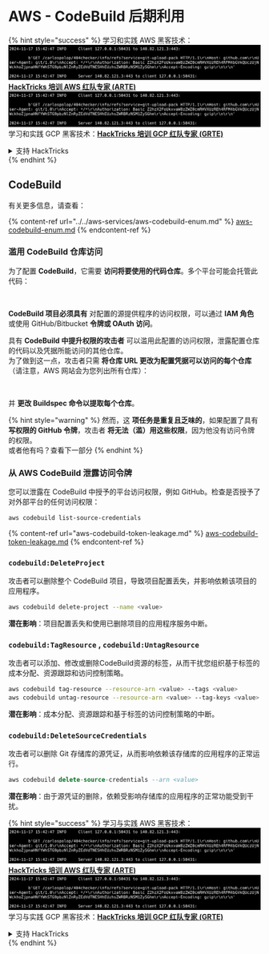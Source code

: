 # AWS - CodeBuild 后期利用

{% hint style="success" %}
学习和实践 AWS 黑客技术：<img src="../../../../.gitbook/assets/image (1).png" alt="" data-size="line">[**HackTricks 培训 AWS 红队专家 (ARTE)**](https://training.hacktricks.xyz/courses/arte)<img src="../../../../.gitbook/assets/image (1).png" alt="" data-size="line">\
学习和实践 GCP 黑客技术：<img src="../../../../.gitbook/assets/image (2).png" alt="" data-size="line">[**HackTricks 培训 GCP 红队专家 (GRTE)**<img src="../../../../.gitbook/assets/image (2).png" alt="" data-size="line">](https://training.hacktricks.xyz/courses/grte)

<details>

<summary>支持 HackTricks</summary>

* 查看 [**订阅计划**](https://github.com/sponsors/carlospolop)!
* **加入** 💬 [**Discord 群组**](https://discord.gg/hRep4RUj7f) 或 [**Telegram 群组**](https://t.me/peass) 或 **关注** 我们的 **Twitter** 🐦 [**@hacktricks\_live**](https://twitter.com/hacktricks\_live)**.**
* **通过向** [**HackTricks**](https://github.com/carlospolop/hacktricks) 和 [**HackTricks Cloud**](https://github.com/carlospolop/hacktricks-cloud) GitHub 仓库提交 PR 分享黑客技巧。

</details>
{% endhint %}

## CodeBuild

有关更多信息，请查看：

{% content-ref url="../../aws-services/aws-codebuild-enum.md" %}
[aws-codebuild-enum.md](../../aws-services/aws-codebuild-enum.md)
{% endcontent-ref %}

### 滥用 CodeBuild 仓库访问

为了配置 **CodeBuild**，它需要 **访问将要使用的代码仓库**。多个平台可能会托管此代码：

<figure><img src="../../../../.gitbook/assets/image (96).png" alt=""><figcaption></figcaption></figure>

**CodeBuild 项目必须具有** 对配置的源提供程序的访问权限，可以通过 **IAM 角色** 或使用 GitHub/Bitbucket **令牌或 OAuth 访问**。

具有 **CodeBuild 中提升权限的攻击者** 可以滥用此配置的访问权限，泄露配置仓库的代码以及凭据所能访问的其他仓库。\
为了做到这一点，攻击者只需 **将仓库 URL 更改为配置凭据可以访问的每个仓库**（请注意，AWS 网站会为您列出所有仓库）：

<figure><img src="../../../../.gitbook/assets/image (107).png" alt=""><figcaption></figcaption></figure>

并 **更改 Buildspec 命令以提取每个仓库**。

{% hint style="warning" %}
然而，这 **项任务是重复且乏味的**，如果配置了具有 **写权限的 GitHub 令牌**，攻击者 **将无法（滥）用这些权限**，因为他没有访问令牌的权限。\
或者他有吗？查看下一部分
{% endhint %}

### 从 AWS CodeBuild 泄露访问令牌

您可以泄露在 CodeBuild 中授予的平台访问权限，例如 GitHub。检查是否授予了对外部平台的任何访问权限：
```bash
aws codebuild list-source-credentials
```
{% content-ref url="aws-codebuild-token-leakage.md" %}
[aws-codebuild-token-leakage.md](aws-codebuild-token-leakage.md)
{% endcontent-ref %}

### `codebuild:DeleteProject`

攻击者可以删除整个 CodeBuild 项目，导致项目配置丢失，并影响依赖该项目的应用程序。
```bash
aws codebuild delete-project --name <value>
```
**潜在影响**：项目配置丢失和使用已删除项目的应用程序服务中断。

### `codebuild:TagResource` , `codebuild:UntagResource`

攻击者可以添加、修改或删除CodeBuild资源的标签，从而干扰您组织基于标签的成本分配、资源跟踪和访问控制策略。
```bash
aws codebuild tag-resource --resource-arn <value> --tags <value>
aws codebuild untag-resource --resource-arn <value> --tag-keys <value>
```
**潜在影响**：成本分配、资源跟踪和基于标签的访问控制策略的中断。

### `codebuild:DeleteSourceCredentials`

攻击者可以删除 Git 存储库的源凭证，从而影响依赖该存储库的应用程序的正常运行。
```sql
aws codebuild delete-source-credentials --arn <value>
```
**潜在影响**：由于源凭证的删除，依赖受影响存储库的应用程序的正常功能受到干扰。

{% hint style="success" %}
学习与实践 AWS 黑客技术：<img src="../../../../.gitbook/assets/image (1).png" alt="" data-size="line">[**HackTricks 培训 AWS 红队专家 (ARTE)**](https://training.hacktricks.xyz/courses/arte)<img src="../../../../.gitbook/assets/image (1).png" alt="" data-size="line">\
学习与实践 GCP 黑客技术：<img src="../../../../.gitbook/assets/image (2).png" alt="" data-size="line">[**HackTricks 培训 GCP 红队专家 (GRTE)**<img src="../../../../.gitbook/assets/image (2).png" alt="" data-size="line">](https://training.hacktricks.xyz/courses/grte)

<details>

<summary>支持 HackTricks</summary>

* 查看 [**订阅计划**](https://github.com/sponsors/carlospolop)!
* **加入** 💬 [**Discord 群组**](https://discord.gg/hRep4RUj7f) 或 [**Telegram 群组**](https://t.me/peass) 或 **关注** 我们的 **Twitter** 🐦 [**@hacktricks\_live**](https://twitter.com/hacktricks\_live)**.**
* **通过向** [**HackTricks**](https://github.com/carlospolop/hacktricks) 和 [**HackTricks Cloud**](https://github.com/carlospolop/hacktricks-cloud) GitHub 仓库提交 PR 来分享黑客技巧。

</details>
{% endhint %}
